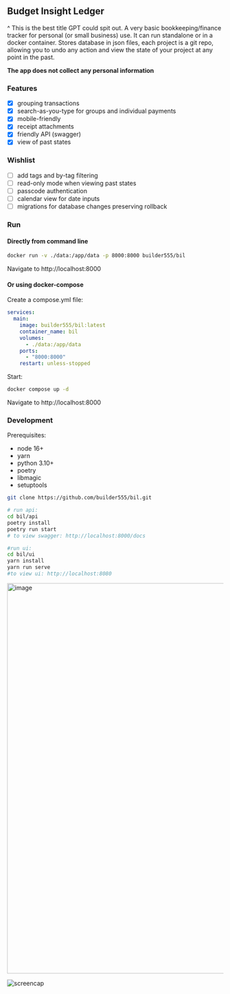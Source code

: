 ## Budget Insight Ledger

^ This is the best title GPT could spit out. A very basic bookkeeping/finance tracker for personal (or small business) use. It can run standalone or in a docker container.
Stores database in json files, each project is a git repo, allowing you to undo any action and view the state of your project at any point in the past.

**The app does not collect any personal information**

### Features
- [x] grouping transactions
- [x] search-as-you-type for groups and individual payments
- [x] mobile-friendly
- [x] receipt attachments
- [x] friendly API (swagger)
- [x] view of past states

### Wishlist
- [ ] add tags and by-tag filtering
- [ ] read-only mode when viewing past states
- [ ] passcode authentication
- [ ] calendar view for date inputs
- [ ] migrations for database changes preserving rollback

### Run

#### Directly from command line

```bash
docker run -v ./data:/app/data -p 8000:8000 builder555/bil
```

Navigate to http://localhost:8000

#### Or using docker-compose

Create a compose.yml file:

```yaml
services:
  main:
    image: builder555/bil:latest
    container_name: bil
    volumes:
      - ./data:/app/data
    ports:
      - "8000:8000"
    restart: unless-stopped
```

Start:

```bash
docker compose up -d
```

Navigate to http://localhost:8000

### Development

Prerequisites:

- node 16+
- yarn
- python 3.10+
- poetry
- libmagic
- setuptools

```bash
git clone https://github.com/builder555/bil.git

# run api:
cd bil/api
poetry install
poetry run start
# to view swagger: http://localhost:8000/docs

#run ui:
cd bil/ui
yarn install
yarn run serve
#to view ui: http://localhost:8080
```

<img width="908" alt="image" src="https://github.com/user-attachments/assets/57d4ee16-a166-4829-ab88-dab643b6a15d">

![screencap](https://github.com/user-attachments/assets/2cb7561a-dc1c-4649-9142-e4de9e3954b6)
